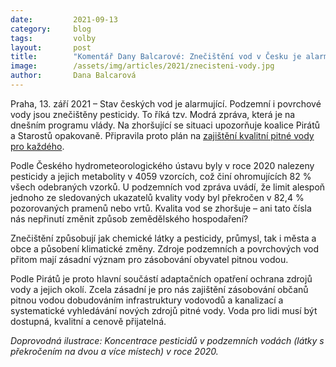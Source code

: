 ```yaml
---
date:         2021-09-13
category:     blog
tags:         volby
layout:       post
title:        "Komentář Dany Balcarové: Znečištění vod v Česku je alarmující. Piráti mají plán na zajištění kvalitní a dostupné vody pro lidi"
image:        /assets/img/articles/2021/znecisteni-vody.jpg
author:       Dana Balcarová
---
```




Praha, 13. září 2021 – Stav českých vod je alarmující. Podzemní i povrchové vody jsou znečištěny pesticidy. To říká tzv. Modrá zpráva, která je na dnešním programu vlády. Na zhoršující se situaci upozorňuje koalice Pirátů a Starostů opakovaně. Připravila proto plán na [zajištění kvalitní pitné vody pro každého](https://www.piratiastarostove.cz/program/kvalitni-pitna-voda-pro-kazdeho/).

Podle Českého hydrometeorologického ústavu byly v roce 2020 nalezeny pesticidy a jejich metabolity v 4059 vzorcích, což činí ohromujících 82 % všech odebraných vzorků. U podzemních vod zpráva uvádí, že limit alespoň jednoho ze sledovaných ukazatelů kvality vody byl překročen v 82,4 % pozorovaných pramenů nebo vrtů. Kvalita vod se zhoršuje – ani tato čísla nás nepřinutí změnit způsob zemědělského hospodaření? 

Znečištění způsobují jak chemické látky a pesticidy, průmysl, tak i města a obce a působení klimatické změny. Zdroje podzemních a povrchových vod přitom mají zásadní význam pro zásobování obyvatel pitnou vodou. 

Podle Pirátů je proto hlavní součástí adaptačních opatření ochrana zdrojů vody a jejich okolí. Zcela zásadní je pro nás zajištění zásobování občanů pitnou vodou dobudováním infrastruktury vodovodů a kanalizací a systematické vyhledávání nových zdrojů pitné vody. Voda pro lidi musí být dostupná, kvalitní a cenově přijatelná.

*Doprovodná ilustrace: Koncentrace pesticidů v podzemních vodách (látky s překročením na dvou a více místech) v roce 2020.*
